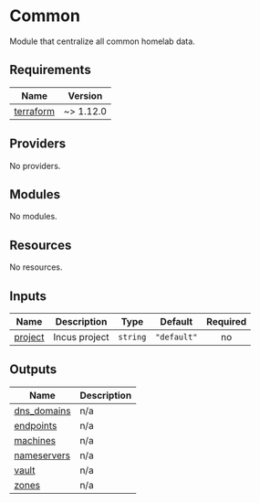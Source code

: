 # Common

Module that centralize all common homelab data.

<!-- BEGIN_TF_DOCS -->
## Requirements

| Name | Version |
|------|---------|
| <a name="requirement_terraform"></a> [terraform](#requirement\_terraform) | ~> 1.12.0 |

## Providers

No providers.

## Modules

No modules.

## Resources

No resources.

## Inputs

| Name | Description | Type | Default | Required |
|------|-------------|------|---------|:--------:|
| <a name="input_project"></a> [project](#input\_project) | Incus project | `string` | `"default"` | no |

## Outputs

| Name | Description |
|------|-------------|
| <a name="output_dns_domains"></a> [dns\_domains](#output\_dns\_domains) | n/a |
| <a name="output_endpoints"></a> [endpoints](#output\_endpoints) | n/a |
| <a name="output_machines"></a> [machines](#output\_machines) | n/a |
| <a name="output_nameservers"></a> [nameservers](#output\_nameservers) | n/a |
| <a name="output_vault"></a> [vault](#output\_vault) | n/a |
| <a name="output_zones"></a> [zones](#output\_zones) | n/a |
<!-- END_TF_DOCS -->

